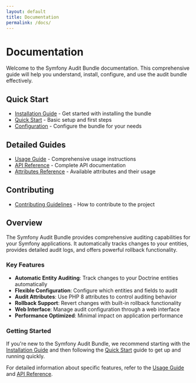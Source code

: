 ```yaml
---
layout: default
title: Documentation
permalink: /docs/
---
```


# Documentation

Welcome to the Symfony Audit Bundle documentation. This comprehensive guide will help you understand, install, configure, and use the audit bundle effectively.

## Quick Start

- [Installation Guide](installation.html) - Get started with installing the bundle
- [Quick Start](quick-start.html) - Basic setup and first steps
- [Configuration](configuration.html) - Configure the bundle for your needs

## Detailed Guides

- [Usage Guide](USAGE_GUIDE.html) - Comprehensive usage instructions
- [API Reference](API.html) - Complete API documentation
- [Attributes Reference](ATTRIBUTES.html) - Available attributes and their usage

## Contributing

- [Contributing Guidelines](contributing.html) - How to contribute to the project

## Overview

The Symfony Audit Bundle provides comprehensive auditing capabilities for your Symfony applications. It automatically tracks changes to your entities, provides detailed audit logs, and offers powerful rollback functionality.

### Key Features

- **Automatic Entity Auditing**: Track changes to your Doctrine entities automatically
- **Flexible Configuration**: Configure which entities and fields to audit
- **Audit Attributes**: Use PHP 8 attributes to control auditing behavior
- **Rollback Support**: Revert changes with built-in rollback functionality
- **Web Interface**: Manage audit configuration through a web interface
- **Performance Optimized**: Minimal impact on application performance

### Getting Started

If you're new to the Symfony Audit Bundle, we recommend starting with the [Installation Guide](installation.html) and then following the [Quick Start](quick-start.html) guide to get up and running quickly.

For detailed information about specific features, refer to the [Usage Guide](USAGE_GUIDE.html) and [API Reference](API.html).